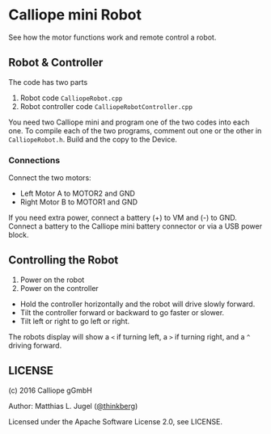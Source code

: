 # Calliope mini Robot

See how the motor functions work and remote control a robot.

## Robot & Controller
The code has two parts

1. Robot code `CalliopeRobot.cpp`
2. Robot controller code `CalliopeRobotController.cpp`

You need two Calliope mini and program one of the two codes into each one. To compile each of the two programs,
comment out one or the other in `CalliopeRobot.h`. Build and the copy to the Device.

### Connections

Connect the two motors:

* Left Motor A to MOTOR2 and GND
* Right Motor B to MOTOR1 and GND

If you need extra power, connect a battery (+)  to VM and (-) to GND.
Connect a battery to the Calliope mini battery connector or via a USB power block.

## Controlling the Robot

1. Power on the robot
2. Power on the controller

- Hold the controller horizontally and the robot will drive slowly forward.
- Tilt the controller forward or backward to go faster or slower.
- Tilt left or right to go left or right.

The robots display will show a `<` if turning left, a `>` if turning right, and a `^` driving forward.
 
## LICENSE
 
(c) 2016 Calliope gGmbH

Author: Matthias L. Jugel ([@thinkberg](https://github.com/thinkberg))

Licensed under the Apache Software License 2.0, see LICENSE.
 

 

